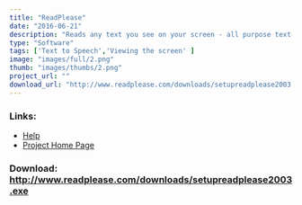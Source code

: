 ```yaml
---
title: "ReadPlease"
date: "2016-06-21"
description: "Reads any text you see on your screen - all purpose text-to-speech software.  Available in a freeware version, and a payed plus version.  This is not open source."
type: "Software"
tags: ['Text to Speech','Viewing the screen' ]
image: "images/full/2.png"
thumb: "images/thumbs/2.png"
project_url: ""
download_url: "http://www.readplease.com/downloads/setupreadplease2003.exe"
---
```



### Links:
- <a href="http://www.oatsoft.org/Software/readplease/help">Help</a>
- <a href="http://www.readplease.com/english/readplease.php">Project Home Page</a>

### Download: http://www.readplease.com/downloads/setupreadplease2003.exe 